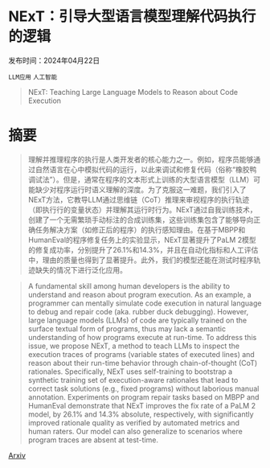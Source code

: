 # NExT：引导大型语言模型理解代码执行的逻辑

发布时间：2024年04月22日

`LLM应用` `人工智能`

> NExT: Teaching Large Language Models to Reason about Code Execution

# 摘要

> 理解并推理程序的执行是人类开发者的核心能力之一。例如，程序员能够通过自然语言在心中模拟代码的运行，以此来调试和修复代码（俗称“橡胶鸭调试法”）。但是，通常在程序的文本形式上训练的大型语言模型（LLM）可能缺少对程序运行时语义理解的深度。为了克服这一难题，我们引入了NExT方法，它教导LLM通过思维链（CoT）推理来审视程序的执行轨迹（即执行行的变量状态）并理解其运行时行为。NExT通过自我训练技术，创建了一个无需繁琐手动标注的合成训练集，这些训练集包含了能够导向正确任务解决方案（如修正后的程序）的执行感知理由。在基于MBPP和HumanEval的程序修复任务上的实验显示，NExT显著提升了PaLM 2模型的修复成功率，分别提升了26.1%和14.3%，并且在自动化指标和人工评估中，理由的质量也得到了显著提升。此外，我们的模型还能在测试时程序轨迹缺失的情况下进行泛化应用。

> A fundamental skill among human developers is the ability to understand and reason about program execution. As an example, a programmer can mentally simulate code execution in natural language to debug and repair code (aka. rubber duck debugging). However, large language models (LLMs) of code are typically trained on the surface textual form of programs, thus may lack a semantic understanding of how programs execute at run-time. To address this issue, we propose NExT, a method to teach LLMs to inspect the execution traces of programs (variable states of executed lines) and reason about their run-time behavior through chain-of-thought (CoT) rationales. Specifically, NExT uses self-training to bootstrap a synthetic training set of execution-aware rationales that lead to correct task solutions (e.g., fixed programs) without laborious manual annotation. Experiments on program repair tasks based on MBPP and HumanEval demonstrate that NExT improves the fix rate of a PaLM 2 model, by 26.1% and 14.3% absolute, respectively, with significantly improved rationale quality as verified by automated metrics and human raters. Our model can also generalize to scenarios where program traces are absent at test-time.

[Arxiv](https://arxiv.org/abs/2404.14662)